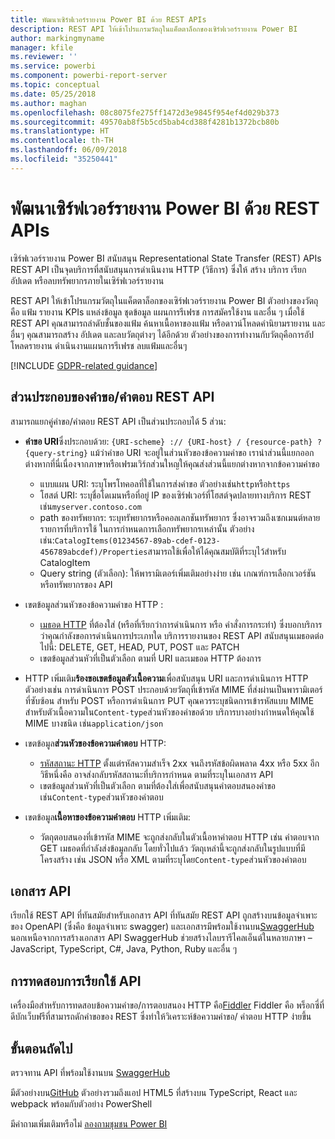 ```yaml
---
title: พัฒนาเซิร์ฟเวอร์รายงาน Power BI ด้วย REST APIs
description: REST API ให้เข้าโปรแกรมวัตถุในแค็ตตาล็อกของเซิร์ฟเวอร์รายงาน Power BI
author: markingmyname
manager: kfile
ms.reviewer: ''
ms.service: powerbi
ms.component: powerbi-report-server
ms.topic: conceptual
ms.date: 05/25/2018
ms.author: maghan
ms.openlocfilehash: 08c8075fe275ff1472d3e9845f954ef4d029b373
ms.sourcegitcommit: 49570ab8f5b5cd5bab4cd388f4281b1372bcb80b
ms.translationtype: HT
ms.contentlocale: th-TH
ms.lasthandoff: 06/09/2018
ms.locfileid: "35250441"
---
```

# <a name="develop-with-the-rest-apis-for-power-bi-report-server"></a>พัฒนาเซิร์ฟเวอร์รายงาน Power BI ด้วย REST APIs

เซิร์ฟเวอร์รายงาน Power BI สนับสนุน Representational State Transfer (REST) APIs REST API เป็นจุดบริการที่สนับสนุนการดำเนินงาน HTTP (วิธีการ) ซึ่งให้ สร้าง บริการ เรียก อัปเดต หรือลบทรัพยากรภายในเซิร์ฟเวอร์รายงาน

REST API ให้เข้าโปรแกรมวัตถุในแค็ตตาล็อกของเซิร์ฟเวอร์รายงาน Power BI ตัวอย่างของวัตถุคือ แฟ้ม รายงาน KPIs แหล่งข้อมูล ชุดข้อมูล แผนการรีเฟรช การสมัครใช้งาน และอื่น ๆ เมื่อใช้ REST API คุณสามารถลำดับชั้นของแฟ้ม ค้นหาเนื้อหาของแฟ้ม หรือดาวน์โหลดคำนิยามรายงาน และอื่นๆ คุณสามารถสร้าง อัปเดต และลบวัตถุต่างๆ ได้อีกด้วย ตัวอย่างของการทำงานกับวัตถุคือการอัปโหลดรายงาน ดำเนินงานแผนการรีเฟรช ลบแฟ้มและอื่นๆ

[!INCLUDE [GDPR-related guidance](../includes/gdpr-hybrid-note.md)]

## <a name="components-of-a-rest-api-requestresponse"></a>ส่วนประกอบของคำขอ/คำตอบ REST API

สามารถแยกคู่คำขอ/คำตอบ REST API เป็นส่วนประกอบได้ 5 ส่วน:

* **คำขอ URI**ซึ่งประกอบด้วย: `{URI-scheme} :// {URI-host} / {resource-path} ? {query-string}` แม้ว่าคำขอ URI จะอยู่ในส่วนหัวของข้อความคำขอ เรานำส่วนนี้แยกออกต่างหากที่นี่เนื่องจากภาษาหรือเฟรมเวิร์กส่วนใหญให้คุณส่งส่วนนี้แยกต่างหากจากข้อความคำขอ
  
  * แบบแผน URI: ระบุโพรโทคอลที่ใช้ในการส่งคำขอ ตัวอย่างเช่น`http`หรือ`https`
  * โฮสต์ URI: ระบุชื่อโดเมนหรือที่อยู่ IP ของเซิร์ฟเวอร์ที่โฮสต์จุดปลายทางบริการ REST เช่น`myserver.contoso.com`
  * path ของทรัพยากร: ระบุทรัพยากรหรือคอลเลกชันทรัพยากร ซึ่งอาจรวมถึงเซกเมนต์หลายรายการที่บริการใช้ ในการกำหนดการเลือกทรัพยากรเหล่านั้น ตัวอย่างเช่น:`CatalogItems(01234567-89ab-cdef-0123-456789abcdef)/Properties`สามารถใช้เพื่อให้ได้คุณสมบัติที่ระบุไว้สำหรับ CatalogItem
  * Query string (ตัวเลือก): ให้พารามิเตอร์เพิ่มเติมอย่างง่าย เช่น เกณฑ์การเลือกเวอร์ชันหรือทรัพยากรของ API
* เขตข้อมูลส่วนหัวของข้อความคำขอ HTTP :
  
  * [เมธอด HTTP](https://www.w3.org/Protocols/rfc2616/rfc2616-sec9.html) ที่ต้องใส่ (หรือที่เรียกว่าการดำเนินการ หรือ คำสั่งการกระทำ) ซึ่งบอกบริการว่าคุณกำลังขอการดำเนินการประเภทใด บริการรายงานของ REST API สนับสนุนเมธอดต่อไปนี้: DELETE, GET, HEAD, PUT, POST และ PATCH
  * เขตข้อมูลส่วนหัวที่เป็นตัวเลือก ตามที่ URI และเมธอด HTTP ต้องการ
* HTTP เพิ่มเติม**ร้องขอเขตข้อมูลตัวเนื้อความ**เพื่อสนับสนุน URI และการดำเนินการ HTTP ตัวอย่างเช่น การดำเนินการ POST ประกอบด้วยวัตถุที่เข้ารหัส MIME ที่ส่งผ่านเป็นพารามิเตอร์ที่ซับซ้อน สำหรับ POST หรือการดำเนินการ PUT คุณควรระบุชนิดการเข้ารหัสแบบ MIME สำหรับตัวเนื้อความใน`Content-type`ส่วนหัวของคำขอด้วย บริการบางอย่างกำหนดให้คุณใช้ MIME บางชนิด เช่น`application/json`
* เขตข้อมูล**ส่วนหัวของข้อความคำตอบ** HTTP:
  
  * [รหัสสถานะ HTTP](http://www.w3.org/Protocols/HTTP/HTRESP.html) ตั้งแต่รหัสความสำเร็จ 2xx จนถึงรหัสข้อผิดพลาด 4xx หรือ 5xx อีกวิธีหนึ่งคือ อาจส่งกลับรหัสสถานะที่บริการกำหนด ตามที่ระบุในเอกสาร API
  * เขตข้อมูลส่วนหัวที่เป็นตัวเลือก ตามที่ต้องใส่เพื่อสนับสนุนคำตอบสนองคำขอ เช่น`Content-type`ส่วนหัวของคำตอบ
* เขตข้อมูล**เนื้อหาของข้อความคำตอบ** HTTP เพิ่มเติม:
  
  * วัตถุตอบสนองที่เข้ารหัส MIME จะถูกส่งกลับในตัวเนื้อหาคำตอบ HTTP เช่น คำตอบจาก GET เมธอดที่กำลังส่งข้อมูลกลับ โดยทั่วไปแล้ว วัตถุเหล่านี้จะถูกส่งกลับในรูปแบบที่มีโครงสร้าง เช่น JSON หรือ XML ตามที่ระบุโดย`Content-type`ส่วนหัวของคำตอบ

## <a name="api-documentation"></a>เอกสาร API

เรียกใช้ REST API ที่ทันสมัยสำหรับเอกสาร API ที่ทันสมัย REST API ถูกสร้างบนข้อมูลจำเพาะของ OpenAPI (ซึ่งคือ ข้อมูลจำเพาะ swagger) และเอกสารมีพร้อมใช้งานบน[SwaggerHub](https://app.swaggerhub.com/apis/microsoft-rs/PBIRS/2.0) นอกเหนือจากการสร้างเอกสาร API SwaggerHub ช่วยสร้างไลบรารีไคลเอ็นต์ในหลายภาษา – JavaScript, TypeScript, C#, Java, Python, Ruby และอื่น ๆ

## <a name="testing-api-calls"></a>การทดสอบการเรียกใช้ API

เครื่องมือสำหรับการทดสอบข้อความคำขอ/การตอบสนอง HTTP คือ[Fiddler](http://www.telerik.com/fiddler) Fiddler คือ พร็อกซี่ที่ดีบักเว็บฟรีที่สามารถดักคำขอของ REST ซึ่งทำให้วิเคราะห์ข้อความคำขอ/ คำตอบ HTTP ง่ายขึ้น

## <a name="next-steps"></a>ขั้นตอนถัดไป

ตรวจทาน API ที่พร้อมใช้งานบน [SwaggerHub](https://app.swaggerhub.com/apis/microsoft-rs/PBIRS/2.0)

มีตัวอย่างบน[GitHub](https://github.com/Microsoft/Reporting-Services) ตัวอย่างรวมถึงแอป HTML5 ที่สร้างบน TypeScript, React และ webpack พร้อมกับตัวอย่าง PowerShell

มีคำถามเพิ่มเติมหรือไม่ [ลองถามชุมชน Power BI](https://community.powerbi.com/)